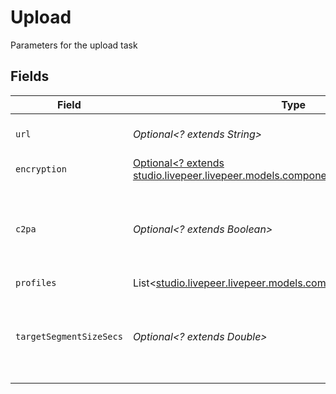 # Upload

Parameters for the upload task


## Fields

| Field                                                                                                                          | Type                                                                                                                           | Required                                                                                                                       | Description                                                                                                                    | Example                                                                                                                        |
| ------------------------------------------------------------------------------------------------------------------------------ | ------------------------------------------------------------------------------------------------------------------------------ | ------------------------------------------------------------------------------------------------------------------------------ | ------------------------------------------------------------------------------------------------------------------------------ | ------------------------------------------------------------------------------------------------------------------------------ |
| `url`                                                                                                                          | *Optional<? extends String>*                                                                                                   | :heavy_minus_sign:                                                                                                             | URL of the asset to "upload"                                                                                                   | https://cdn.livepeer.com/ABC123/filename.mp4                                                                                   |
| `encryption`                                                                                                                   | [Optional<? extends studio.livepeer.livepeer.models.components.EncryptionOutput>](../../models/components/EncryptionOutput.md) | :heavy_minus_sign:                                                                                                             | N/A                                                                                                                            |                                                                                                                                |
| `c2pa`                                                                                                                         | *Optional<? extends Boolean>*                                                                                                  | :heavy_minus_sign:                                                                                                             | Decides if the output video should include C2PA signature                                                                      | true                                                                                                                           |
| `profiles`                                                                                                                     | List<[studio.livepeer.livepeer.models.components.TranscodeProfile](../../models/components/TranscodeProfile.md)>               | :heavy_minus_sign:                                                                                                             | N/A                                                                                                                            |                                                                                                                                |
| `targetSegmentSizeSecs`                                                                                                        | *Optional<? extends Double>*                                                                                                   | :heavy_minus_sign:                                                                                                             | How many seconds the duration of each output segment should be                                                                 | 6                                                                                                                              |